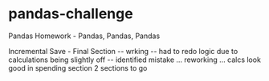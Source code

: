 # pandas-challenge
Pandas Homework - Pandas, Pandas, Pandas


Incremental Save -  Final Section  -- wrking  -- had to redo logic due to calculations being slightly off --
identified mistake ...  reworking ...  calcs look good in  spending section  2 sections to go  
					



